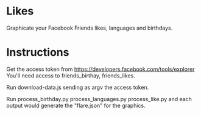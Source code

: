 Likes
===

Graphicate your Facebook Friends likes, languages and birthdays.

Instructions
==

Get the access token from https://developers.facebook.com/tools/explorer
You'll need access to friends\_birthay, friends\_likes.

Run download-data.js sending as argv the access token.

Run process\_birthday.py process\_languages.py process\_like.py and each
output would generate the "flare.json" for the graphics.
